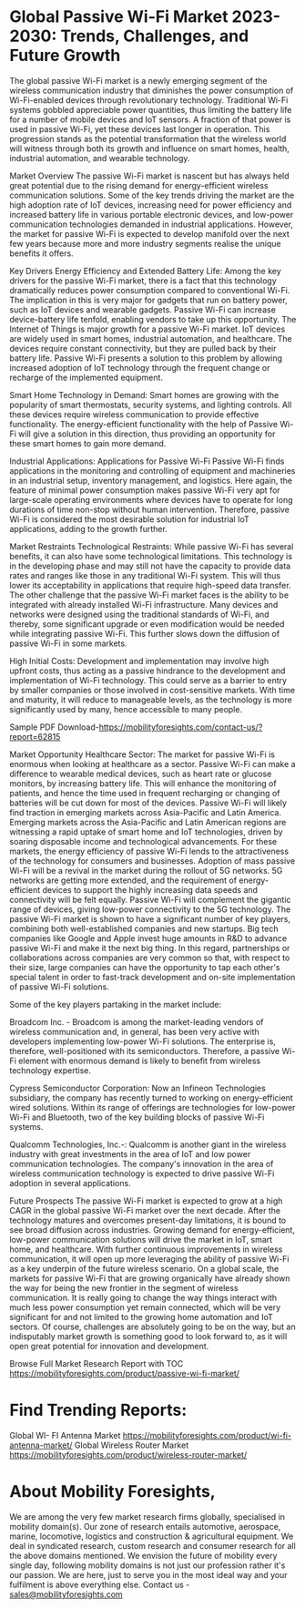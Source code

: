 # Global Passive Wi-Fi Market 2023-2030: Trends, Challenges, and Future Growth
The global passive Wi-Fi market is a newly emerging segment of the wireless communication industry that diminishes the power consumption of Wi-Fi-enabled devices through revolutionary technology. Traditional Wi-Fi systems gobbled appreciable power quantities, thus limiting the battery life for a number of mobile devices and IoT sensors. A fraction of that power is used in passive Wi-Fi, yet these devices last longer in operation. This progression stands as the potential transformation that the wireless world will witness through both its growth and influence on smart homes, health, industrial automation, and wearable technology.

Market Overview
The passive Wi-Fi market is nascent but has always held great potential due to the rising demand for energy-efficient wireless communication solutions. Some of the key trends driving the market are the high adoption rate of IoT devices, increasing need for power efficiency and increased battery life in various portable electronic devices, and low-power communication technologies demanded in industrial applications. However, the market for passive Wi-Fi is expected to develop manifold over the next few years because more and more industry segments realise the unique benefits it offers.

Key Drivers
Energy Efficiency and Extended Battery Life:
Among the key drivers for the passive Wi-Fi market, there is a fact that this technology dramatically reduces power consumption compared to conventional Wi-Fi. The implication in this is very major for gadgets that run on battery power, such as IoT devices and wearable gadgets. Passive Wi-Fi can increase device-battery life tenfold, enabling vendors to take up this opportunity.
The Internet of Things is major growth for a passive Wi-Fi market. IoT devices are widely used in smart homes, industrial automation, and healthcare. The devices require constant connectivity, but they are pulled back by their battery life. Passive Wi-Fi presents a solution to this problem by allowing increased adoption of IoT technology through the frequent change or recharge of the implemented equipment.

Smart Home Technology in Demand:
Smart homes are growing with the popularity of smart thermostats, security systems, and lighting controls. All these devices require wireless communication to provide effective functionality. The energy-efficient functionality with the help of Passive Wi-Fi will give a solution in this direction, thus providing an opportunity for these smart homes to gain more demand.

Industrial Applications:
Applications for Passive Wi-Fi
Passive Wi-Fi finds applications in the monitoring and controlling of equipment and machineries in an industrial setup, inventory management, and logistics. Here again, the feature of minimal power consumption makes passive Wi-Fi very apt for large-scale operating environments where devices have to operate for long durations of time non-stop without human intervention. Therefore, passive Wi-Fi is considered the most desirable solution for industrial IoT applications, adding to the growth further.

Market Restraints
Technological Restraints:
While passive Wi-Fi has several benefits, it can also have some technological limitations. This technology is in the developing phase and may still not have the capacity to provide data rates and ranges like those in any traditional Wi-Fi system. This will thus lower its acceptability in applications that require high-speed data transfer.
The other challenge that the passive Wi-Fi market faces is the ability to be integrated with already installed Wi-Fi infrastructure. Many devices and networks were designed using the traditional standards of Wi-Fi, and thereby, some significant upgrade or even modification would be needed while integrating passive Wi-Fi. This further slows down the diffusion of passive Wi-Fi in some markets.

High Initial Costs:
Development and implementation may involve high upfront costs, thus acting as a passive hindrance to the development and implementation of Wi-Fi technology. This could serve as a barrier to entry by smaller companies or those involved in cost-sensitive markets. With time and maturity, it will reduce to manageable levels, as the technology is more significantly used by many, hence accessible to many people.


Sample PDF Download-https://mobilityforesights.com/contact-us/?report=62815




Market Opportunity
Healthcare Sector:
The market for passive Wi-Fi is enormous when looking at healthcare as a sector. Passive Wi-Fi can make a difference to wearable medical devices, such as heart rate or glucose monitors, by increasing battery life. This will enhance the monitoring of patients, and hence the time used in frequent recharging or changing of batteries will be cut down for most of the devices.
Passive Wi-Fi will likely find traction in emerging markets across Asia-Pacific and Latin America. Emerging markets across the Asia-Pacific and Latin American regions are witnessing a rapid uptake of smart home and IoT technologies, driven by soaring disposable income and technological advancements. For these markets, the energy efficiency of passive Wi-Fi lends to the attractiveness of the technology for consumers and businesses.
Adoption of mass passive Wi-Fi will be a revival in the market during the rollout of 5G networks. 5G networks are getting more extended, and the requirement of energy-efficient devices to support the highly increasing data speeds and connectivity will be felt equally. Passive Wi-Fi will complement the gigantic range of devices, giving low-power connectivity to the 5G technology.
The passive Wi-Fi market is shown to have a significant number of key players, combining both well-established companies and new startups. Big tech companies like Google and Apple invest huge amounts in R&D to advance passive Wi-Fi and make it the next big thing. In this regard, partnerships or collaborations across companies are very common so that, with respect to their size, large companies can have the opportunity to tap each other's special talent in order to fast-track development and on-site implementation of passive Wi-Fi solutions.

Some of the key players partaking in the market include:

Broadcom Inc. - Broadcom is among the market-leading vendors of wireless communication and, in general, has been very active with developers implementing low-power Wi-Fi solutions. The enterprise is, therefore, well-positioned with its semiconductors. Therefore, a passive Wi-Fi element with enormous demand is likely to benefit from wireless technology expertise.

Cypress Semiconductor Corporation: Now an Infineon Technologies subsidiary, the company has recently turned to working on energy-efficient wired solutions. Within its range of offerings are technologies for low-power Wi-Fi and Bluetooth, two of the key building blocks of passive Wi-Fi systems.

Qualcomm Technologies, Inc.-: Qualcomm is another giant in the wireless industry with great investments in the area of IoT and low power communication technologies. The company's innovation in the area of wireless communication technology is expected to drive passive Wi-Fi adoption in several applications.

Future Prospects
The passive Wi-Fi market is expected to grow at a high CAGR in the global passive Wi-Fi market over the next decade. After the technology matures and overcomes present-day limitations, it is bound to see broad diffusion across industries. Growing demand for energy-efficient, low-power communication solutions will drive the market in IoT, smart home, and healthcare. With further continuous improvements in wireless communication, it will open up more leveraging the ability of passive Wi-Fi as a key underpin of the future wireless scenario.
On a global scale, the markets for passive Wi-Fi that are growing organically have already shown the way for being the new frontier in the segment of wireless communication. It is really going to change the way things interact with much less power consumption yet remain connected, which will be very significant for and not limited to the growing home automation and IoT sectors. Of course, challenges are absolutely going to be on the way, but an indisputably market growth is something good to look forward to, as it will open great potential for innovation and development.



Browse Full Market Research Report with TOC
https://mobilityforesights.com/product/passive-wi-fi-market/







# Find Trending Reports:
Global WI- FI Antenna Market https://mobilityforesights.com/product/wi-fi-antenna-market/
Global Wireless Router Market https://mobilityforesights.com/product/wireless-router-market/


# About Mobility Foresights,
We are among the very few market research firms globally, specialised in mobility domain(s). Our zone of research entails automotive, aerospace, marine, locomotive, logistics and construction & agricultural equipment. We deal in syndicated research, custom research and consumer research for all the above domains mentioned.
We envision the future of mobility every single day, following mobility domains is not just our profession rather it's our passion. We are here, just to serve you in the most ideal way and your fulfilment is above everything else. Contact us -  sales@mobilityforesights.com 





